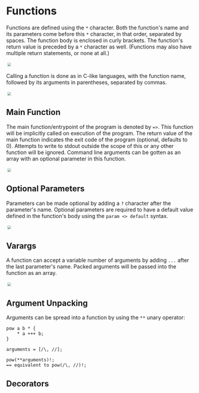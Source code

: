 # Functions

Functions are defined using the `*` character.
Both the function's name and its parameters come before this `*` character, in that order, separated by spaces.
The function body is enclosed in curly brackets.
The function's return value is preceded by a `*` character as well.
(Functions may also have multiple return statements, or none at all.)

<p align="left">
    <img src="images/27function.png" style="transform: scale(0.6)">
</p>

Calling a function is done as in C-like languages, with the function name, followed by its arguments in parentheses, separated by commas.

<p align="left">
    <img src="images/28function.png" style="transform: scale(0.6)">
</p>

## Main Function

The main function/entrypoint of the program is denoted by `=>`.
This function will be implicitly called on execution of the program.
The return value of the main function indicates the exit code of the program (optional, defaults to 0).
Attempts to write to stdout outside the scope of this or any other function will be ignored.
Command line arguments can be gotten as an array with an optional parameter in this function.

<p align="left">
    <img src="images/29mainfunction.png" style="transform: scale(0.6)">
</p>

## Optional Parameters

Parameters can be made optional by adding a `?` character after the parameter's name. Optional parameters are required to have a default value defined in the function's body using the `param <> default` syntax.


<p align="left">
    <img src="images/30defaultarguments.png" style="transform: scale(0.6)">
</p>

## Varargs

A function can accept a variable number of arguments by adding `...` after the last parameter's name. Packed arguments will be passed into the function as an array.

<p align="left">
    <img src="images/30defaultarguments.png" style="transform: scale(0.6)">
</p>

## Argument Unpacking

<!-- TODO -->

Arguments can be spread into a function by using the `**` unary operator:

```
pow a b * {
    * a +++ b;
}

arguments = [/\, //];

pow(**arguments)!;
== equivalent to pow(/\, //)!;
```

## Decorators

<!-- TODO -->